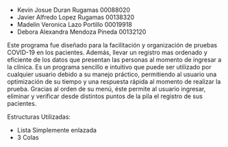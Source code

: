 - Kevin Josue Duran Rugamas   00088020
- Javier Alfredo Lopez Rugamas  00138320
- Madelin Veronica Lazo Portillo  00019918
- Debora Alexandra Mendoza Pineda  00132120

Este programa fue diseñado para la facilitación y organización de pruebas COVID-19 en los pacientes. Además, llevar un registro mas ordenado y eficiente de los datos que presentan las personas al momento de ingresar a la clínica. Es un programa sencillo e intuitivo que puede ser utilizado por cualquier usuario debido a su manejo práctico, permitiendo al usuario una optimización de su tiempo y una respuesta rápida al momento de realizar la prueba. Gracias al orden de su menú, éste permite al usuario ingresar, eliminar y verificar desde distintos puntos de la pila el registro de sus pacientes.

Estructuras Utilizadas:

- Lista Simplemente enlazada
- 3 Colas
